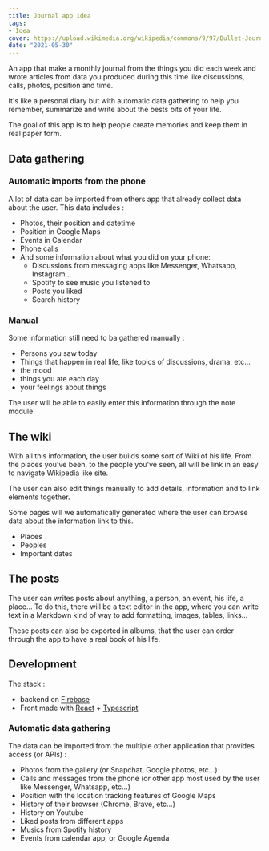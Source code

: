 ```yaml
---
title: Journal app idea
tags:
- Idea
cover: https://upload.wikimedia.org/wikipedia/commons/9/97/Bullet-Journal-by-Matt-Ragland.jpg
date: "2021-05-30"
---
```


An app that make a monthly journal from the things you did each week and wrote articles from data you produced during this time like discussions, calls, photos, position and time.

It's like a personal diary but with automatic data gathering to help you remember, summarize and write about the bests bits of your life.

The goal of this app is to help people create memories and keep them in real paper form.

## Data gathering

### Automatic imports from the phone

A lot of data can be imported from others app that already collect data about the user. This data includes :

* Photos, their position and datetime
* Position in Google Maps
* Events in Calendar
* Phone calls
* And some information about what you did on your phone:
  * Discussions from messaging apps like Messenger, Whatsapp, Instagram...
  * Spotify to see music you listened to
  * Posts you liked
  * Search history

### Manual

Some information still need to ba gathered manually :

* Persons you saw today
* Things that happen in real life, like topics of discussions, drama, etc...
* the mood
* things you ate each day
* your feelings about things

The user will be able to easily enter this information through the note module

## The wiki

With all this information, the user builds some sort of Wiki of his life. From the places you've been, to the people you've seen, all will be link in an easy to navigate Wikipedia like site.

The user can also edit things manually to add details, information and to link elements together.

Some pages will we automatically generated where the user can browse data about the information link to this.

* Places
* Peoples
* Important dates

## The posts

The user can writes posts about anything, a person, an event, his life, a place...
To do this, there will be a text editor in the app, where you can write text in a Markdown kind of way to add formatting, images, tables, links...

These posts can also be exported in albums, that the user can order through the app to have a real book of his life.

## Development

The stack :

* backend on [Firebase](https://firebase.google.com/)
* Front made with [React](https://reactjs.org/) + [Typescript](https://www.typescriptlang.org/)

### Automatic data gathering

The data can be imported from the multiple other application that provides access (or APIs) :

* Photos from the gallery (or Snapchat, Google photos, etc...)
* Calls and messages from the phone (or other app most used by the user like Messenger, Whatsapp, etc...)
* Position with the location tracking features of Google Maps
* History of their browser (Chrome, Brave, etc...)
* History on Youtube
* Liked posts from different apps
* Musics from Spotify history
* Events from calendar app, or Google Agenda
